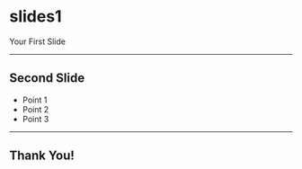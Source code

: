 # slides1

Your First Slide

---

## Second Slide

* Point 1
* Point 2
* Point 3

---

## Thank You!


